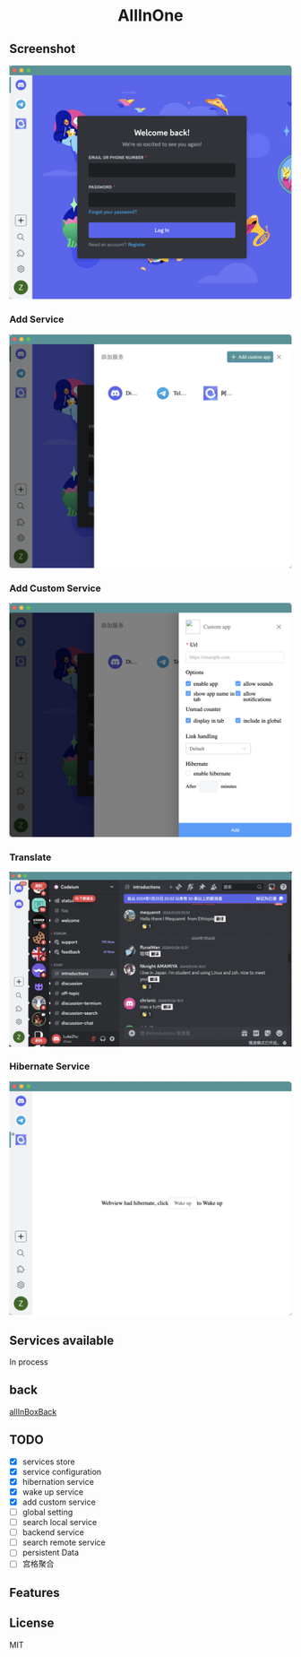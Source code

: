 <h1 align="center">
  AllInOne
  <br>
</h1>

## Screenshot

![AllInOne](screenshots/home.png)

### Add Service
![AllInOne](screenshots/add-service.png)

### Add Custom Service
![AllInOne](screenshots/add-custom-service.png)


### Translate
![Alt text](screenshots/translate.png)

### Hibernate Service
![AllInOne](screenshots/hibernate.png)
## Services available
<string>In process</string>
<br>

## back
[allInBoxBack](https://github.com/luke358/allInBoxBack)

## TODO

- [x] services store
- [x] service configuration
- [x] hibernation service
- [x] wake up service
- [x] add custom service
- [ ] global setting
- [ ] search local service
- [ ] backend service
- [ ] search remote service
- [ ] persistent Data
- [ ] 宫格聚合

## Features

License
-------------------
MIT
